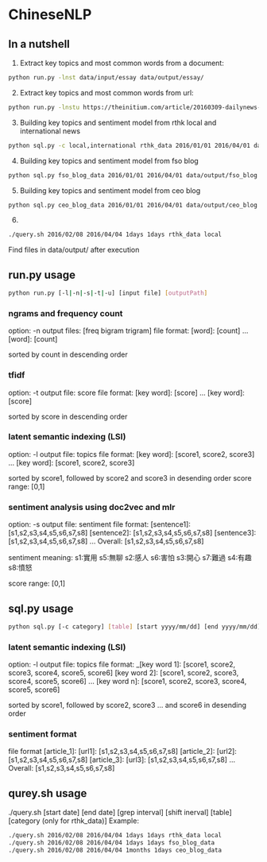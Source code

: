 # ChineseNLP

## In a nutshell
1. Extract key topics and most common words from a document:
```bash
python run.py -lnst data/input/essay data/output/essay/
```
2. Extract key topics and most common words from url:
```bash
python run.py -lnstu https://theinitium.com/article/20160309-dailynews-alphago/ data/output/essay/
```
3. Building key topics and sentiment model from rthk local and international news
```bash
python sql.py -c local,international rthk_data 2016/01/01 2016/04/01 data/output/news
```
4. Building key topics and sentiment model from fso blog
```bash
python sql.py fso_blog_data 2016/01/01 2016/04/01 data/output/fso_blog
```
5. Building key topics and sentiment model from ceo blog
```bash
python sql.py ceo_blog_data 2016/01/01 2016/04/01 data/output/ceo_blog
```
6. 
```bash
./query.sh 2016/02/08 2016/04/04 1days 1days rthk_data local
```
Find files in data/output/ after execution

## run.py usage
```bash
python run.py [-l|-n|-s|-t|-u] [input file] [outputPath]
```

###  ngrams and frequency count
option: -n
output files: [freq bigram trigram]
file format:
[word]: [count]
...
[word]: [count]

sorted by count in descending order

###  tfidf
option: -t
output file: score
file format:
[key word]: [score]
...
[key word]: [score]

sorted by score in descending order

### latent semantic indexing (LSI)
option: -l
output file: topics
file format:
[key word]: [score1, score2, score3]
...
[key word]: [score1, score2, score3]

sorted by score1, followed by score2 and score3 in desending order
score range: [0,1]

###  sentiment analysis using doc2vec and mlr
option: -s
output file: sentiment
file format:
[sentence1]: [s1,s2,s3,s4,s5,s6,s7,s8]
[sentence2]: [s1,s2,s3,s4,s5,s6,s7,s8]
[sentence3]: [s1,s2,s3,s4,s5,s6,s7,s8]
...
Overall: [s1,s2,s3,s4,s5,s6,s7,s8]

sentiment meaning:
s1:實用	s5:無聊
s2:感人	s6:害怕
s3:開心	s7:難過 
s4:有趣	s8:憤怒

score range: [0,1]

## sql.py usage
```bash
python sql.py [-c category] [table] [start yyyy/mm/dd] [end yyyy/mm/dd] [output path]
```


### latent semantic indexing (LSI)
option: -l
output file: topics
file format:
_[key word 1]: [score1, score2, score3, score4, score5, score6]
[key word 2]: [score1, score2, score3, score4, score5, score6]
...
[key word n]: [score1, score2, score3, score4, score5, score6]

sorted by score1, followed by score2, score3 ... and score6 in desending order

### sentiment format

file format
[article_1]: [url1]: [s1,s2,s3,s4,s5,s6,s7,s8]
[article_2]: [url2]: [s1,s2,s3,s4,s5,s6,s7,s8]
[article_3]: [url3]: [s1,s2,s3,s4,s5,s6,s7,s8]
...
Overall: [s1,s2,s3,s4,s5,s6,s7,s8]

## qurey.sh usage
./query.sh [start date] [end date] [grep interval] [shift inerval] [table] [category (only for rthk_data)]
Example: 
```bash
./query.sh 2016/02/08 2016/04/04 1days 1days rthk_data local
./query.sh 2016/02/08 2016/04/04 1days 1days fso_blog_data
./query.sh 2016/02/08 2016/04/04 1months 1days ceo_blog_data
```
